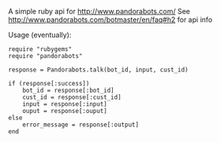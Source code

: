 A simple ruby api for http://www.pandorabots.com/
See http://www.pandorabots.com/botmaster/en/faq#h2 for api info

Usage (eventually):

	require "rubygems"
	require "pandorabots"
	
	response = Pandorabots.talk(bot_id, input, cust_id)
	
	if (response[:success])
		bot_id = response[:bot_id]
		cust_id = response[:cust_id]
		input = response[:input]
		ouput = response[:ouput]
	else
		error_message = response[:output]
	end